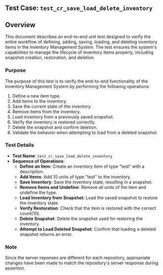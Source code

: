 ## Test Case: `test_cr_save_load_delete_inventory`

## Overview

This document describes an end-to-end unit test designed to verify the entire workflow of defining, adding, saving, loading, and deleting inventory items in the Inventory Management System. The test ensures the system's capabilities to manage the lifecycle of inventory items properly, including snapshot creation, restoration, and deletion.

### Purpose

The purpose of this test is to verify the end-to-end functionality of the Inventory Management System by performing the following operations:
1. Define a new item type.
2. Add items to the inventory.
3. Save the current state of the inventory.
4. Remove items from the inventory.
5. Load inventory from a previously saved snapshot.
6. Verify the inventory is restored correctly.
7. Delete the snapshot and confirm deletion.
8. Validate the behavior when attempting to load from a deleted snapshot.

### Test Details

- **Test Name**: `test_cr_save_load_delete_inventory`
- **Sequence of Operations**:
  - **Define an Item**: Create an inventory item of type "test" with a description.
  - **Add Items**: Add 10 units of type "test" to the inventory.
  - **Save Inventory**: Save the inventory state, resulting in a snapshot.
  - **Remove Items and Undefine**: Remove all units of the item and undefine the type.
  - **Load Inventory from Snapshot**: Load the saved snapshot to restore the inventory state.
  - **Verify Restoration**: Check that the item is restored with the correct count(10).
  - **Delete Snapshot**: Delete the snapshot used for restoring the inventory.
  - **Attempt to Load Deleted Snapshot**: Confirm that loading a deleted snapshot returns an error.

### Note
Since the server reponses are different for each repository, appropriate changes have been made to match the repository's server response during assertion.
